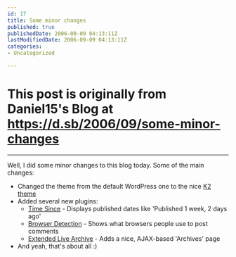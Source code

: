 ```yaml
---
id: 17
title: Some minor changes
published: true
publishedDate: 2006-09-09 04:13:11Z
lastModifiedDate: 2006-09-09 04:13:11Z
categories:
- Uncategorized

---
```


# This post is originally from Daniel15's Blog at https://d.sb/2006/09/some-minor-changes

---

Well, I did some minor changes to this blog today. Some of the main changes:

* Changed the theme from the default WordPress one to the nice [K2 theme](http://www.getk2.com/)
* Added several new plugins:
  * [Time Since](http://binarybonsai.com/wordpress/time-since/) - Displays published dates like 'Published 1 week, 2 days ago'
  * [Browser Detection](http://priyadi.net/archives/2005/03/29/wordpress-browser-detection-plugin/) - Shows what browsers people use to post comments
  * [Extended Live Archive](http://www.sonsofskadi.net/extended-live-archive/)  - Adds a nice, AJAX-based 'Archives' page
* And yeah, that's about all :)

